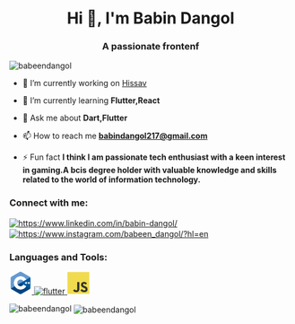<h1 align="center">Hi 👋, I'm Babin Dangol</h1>
<h3 align="center">A passionate frontenf</h3>

<p align="left"> <img src="https://komarev.com/ghpvc/?username=babeendangol&label=Profile%20views&color=0e75b6&style=flat" alt="babeendangol" /> </p>

- 🔭 I’m currently working on [Hissav](https://github.com/BabeenDangol/hissav_app)

- 🌱 I’m currently learning **Flutter,React**

- 💬 Ask me about **Dart,Flutter**

- 📫 How to reach me **babindangol217@gmail.com**

- ⚡ Fun fact **I think I am passionate tech enthusiast with a keen interest in gaming.A bcis degree holder with valuable knowledge and skills related to the world of information technology.**

<h3 align="left">Connect with me:</h3>
<p align="left">
<a href="https://linkedin.com/in/https://www.linkedin.com/in/babin-dangol/" target="blank"><img align="center" src="https://raw.githubusercontent.com/rahuldkjain/github-profile-readme-generator/master/src/images/icons/Social/linked-in-alt.svg" alt="https://www.linkedin.com/in/babin-dangol/" height="30" width="40" /></a>
<a href="https://instagram.com/https://www.instagram.com/babeen_dangol/?hl=en" target="blank"><img align="center" src="https://raw.githubusercontent.com/rahuldkjain/github-profile-readme-generator/master/src/images/icons/Social/instagram.svg" alt="https://www.instagram.com/babeen_dangol/?hl=en" height="30" width="40" /></a>
</p>

<h3 align="left">Languages and Tools:</h3>
<p align="left"> <a href="https://www.w3schools.com/cpp/" target="_blank" rel="noreferrer"> <img src="https://raw.githubusercontent.com/devicons/devicon/master/icons/cplusplus/cplusplus-original.svg" alt="cplusplus" width="40" height="40"/> </a> <a href="https://flutter.dev" target="_blank" rel="noreferrer"> <img src="https://www.vectorlogo.zone/logos/flutterio/flutterio-icon.svg" alt="flutter" width="40" height="40"/> </a> <a href="https://developer.mozilla.org/en-US/docs/Web/JavaScript" target="_blank" rel="noreferrer"> <img src="https://raw.githubusercontent.com/devicons/devicon/master/icons/javascript/javascript-original.svg" alt="javascript" width="40" height="40"/> </a> </p>

<p><img align="left" src="https://github-readme-stats.vercel.app/api/top-langs?username=babeendangol&show_icons=true&theme=tokyonight&locale=en&layout=compact" alt="babeendangol" /></p>

<p>&nbsp;<img align="center" src="https://github-readme-stats.vercel.app/api?username=babeendangol&show_icons=true&locale=en" alt="babeendangol" /></p>

